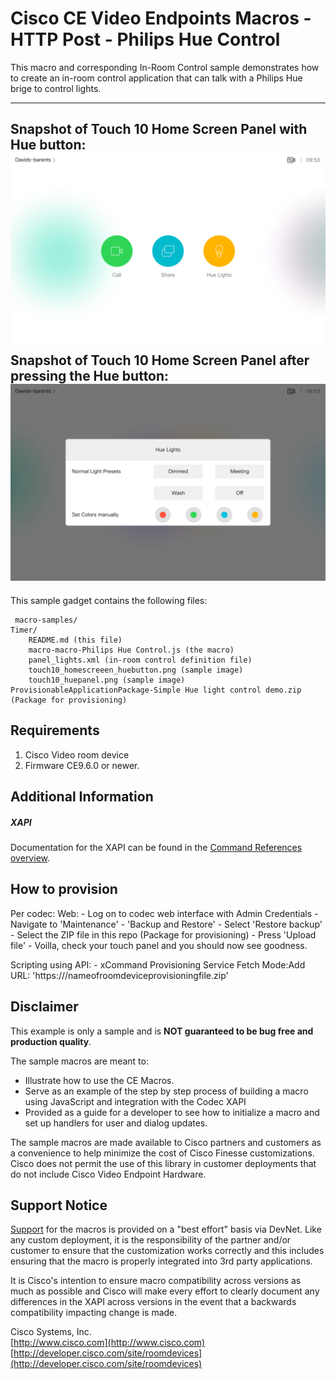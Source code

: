 # Cisco CE Video Endpoints Macros - HTTP Post - Philips Hue Control
This macro and corresponding In-Room Control sample demonstrates how to create an in-room control application that can talk with a Philips Hue brige to control lights. 

---
Snapshot of Touch 10 Home Screen Panel with Hue button:
![Sample In-Room Control Screenshot](touch10_homescreeen_huebutton.png)
Snapshot of Touch 10 Home Screen Panel after pressing the Hue button:
![Sample In-Room Control Screenshot](touch10_huepanel.png)
---


This sample gadget contains the following files:

     macro-samples/
	Timer/
		README.md (this file)
		macro-macro-Philips Hue Control.js (the macro)
		panel_lights.xml (in-room control definition file)
		touch10_homescreeen_huebutton.png (sample image)
		touch10_huepanel.png (sample image)
    ProvisionableApplicationPackage-Simple Hue light control demo.zip (Package for provisioning)


## Requirements
1. Cisco Video room device
2. Firmware CE9.6.0 or newer.


## Additional Information
##### XAPI
Documentation for the XAPI can be found in the [Command References overview](https://www.cisco.com/c/en/us/support/collaboration-endpoints/telepresence-quick-set-series/products-command-reference-list.html).

## How to provision
Per codec:
  Web:
    - Log on to codec web interface with Admin Credentials
    - Navigate to 'Maintenance' - 'Backup and Restore'
    - Select 'Restore backup'
    - Select the ZIP file in this repo (Package for provisioning)
    - Press 'Upload file'
    - Voilla, check your touch panel and you should now see goodness.

  Scripting using API:
    - xCommand Provisioning Service Fetch Mode:Add URL: 'https://<YourPath>/nameofroomdeviceprovisioningfile.zip'

## Disclaimer
This example is only a sample and is **NOT guaranteed to be bug free and production quality**.

The sample macros are meant to:
- Illustrate how to use the CE Macros.
- Serve as an example of the step by step process of building a macro using JavaScript and integration with the Codec XAPI
- Provided as a guide for a developer to see how to initialize a macro and set up handlers for user and dialog updates.

The sample macros are made available to Cisco partners and customers as a convenience to help minimize the cost of Cisco Finesse customizations. Cisco does not permit the use of this library in customer deployments that do not include Cisco Video Endpoint Hardware.

## Support Notice
[Support](http://developer.cisco.com/site/devnet/support) for the macros is provided on a "best effort" basis via DevNet. Like any custom deployment, it is the responsibility of the partner and/or customer to ensure that the customization works correctly and this includes ensuring that the macro is properly integrated into 3rd party applications.

It is Cisco's intention to ensure macro compatibility across versions as much as possible and Cisco will make every effort to clearly document any differences in the XAPI across versions in the event that a backwards compatibility impacting change is made.

Cisco Systems, Inc.<br>
[http://www.cisco.com](http://www.cisco.com)<br>
[http://developer.cisco.com/site/roomdevices](http://developer.cisco.com/site/roomdevices)
